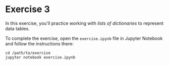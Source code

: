 # Exercise 3

In this exercise, you'll practice working with _lists of dictionaries_ to represent data tables.

To complete the exercise, open the `exercise.ipynb` file in Jupyter Notebook and follow the instructions there:

```
cd /path/to/exercise
jupyter notebook exercise.ipynb
```

